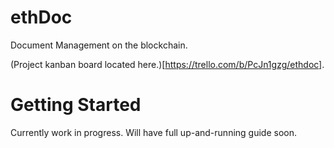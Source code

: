 # ethDoc
Document Management on the blockchain.

(Project kanban board located here.)[https://trello.com/b/PcJn1gzg/ethdoc].

# Getting Started
Currently work in progress. Will have full up-and-running guide soon.
